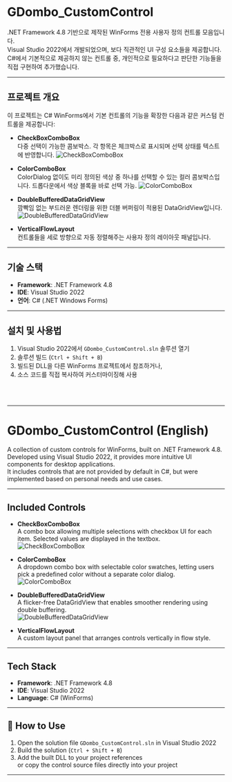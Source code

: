 
# GDombo_CustomControl

.NET Framework 4.8 기반으로 제작된 WinForms 전용 사용자 정의 컨트롤 모음입니다.  
Visual Studio 2022에서 개발되었으며, 보다 직관적인 UI 구성 요소들을 제공합니다.  
C#에서 기본적으로 제공하지 않는 컨트롤 중, 개인적으로 필요하다고 판단한 기능들을 직접 구현하여 추가했습니다.

---

## 프로젝트 개요

이 프로젝트는 C# WinForms에서 기본 컨트롤의 기능을 확장한 다음과 같은 커스텀 컨트롤을 제공합니다:

- **CheckBoxComboBox**  
  다중 선택이 가능한 콤보박스. 각 항목은 체크박스로 표시되며 선택 상태를 텍스트에 반영합니다.
![CheckBoxComboBox](./Images/CheckBoxComboBox.png)

- **ColorComboBox**  
  ColorDialog 없이도 미리 정의된 색상 중 하나를 선택할 수 있는 컬러 콤보박스입니다. 드롭다운에서 색상 블록을 바로 선택 가능.
![ColorComboBox](./Images/ColorComboBox.png)

- **DoubleBufferedDataGridView**  
  깜빡임 없는 부드러운 렌더링을 위한 더블 버퍼링이 적용된 DataGridView입니다.
![DoubleBufferedDataGridView](./Images/DoubleBufferedDataGridView.gif)

- **VerticalFlowLayout**  
  컨트롤들을 세로 방향으로 자동 정렬해주는 사용자 정의 레이아웃 패널입니다.
  
---

## 기술 스택

- **Framework**: .NET Framework 4.8  
- **IDE**: Visual Studio 2022  
- **언어**: C# (.NET Windows Forms)  

---

## 설치 및 사용법

1. Visual Studio 2022에서 `GDombo_CustomControl.sln` 솔루션 열기
2. 솔루션 빌드 (`Ctrl + Shift + B`)
3. 빌드된 DLL을 다른 WinForms 프로젝트에서 참조하거나,
4. 소스 코드를 직접 복사하여 커스터마이징해 사용


<br><br>

---

# GDombo_CustomControl (English)

A collection of custom controls for WinForms, built on .NET Framework 4.8.  
Developed using Visual Studio 2022, it provides more intuitive UI components for desktop applications.  
It includes controls that are not provided by default in C#, but were implemented based on personal needs and use cases.

---

## Included Controls

- **CheckBoxComboBox**  
  A combo box allowing multiple selections with checkbox UI for each item. Selected values are displayed in the textbox.  
![CheckBoxComboBox](./Images/CheckBoxComboBox.png)

- **ColorComboBox**  
  A dropdown combo box with selectable color swatches, letting users pick a predefined color without a separate color dialog.  
![ColorComboBox](./Images/ColorComboBox.png)

- **DoubleBufferedDataGridView**  
  A flicker-free DataGridView that enables smoother rendering using double buffering.  
![DoubleBufferedDataGridView](./Images/DoubleBufferedDataGridView.gif)

- **VerticalFlowLayout**  
  A custom layout panel that arranges controls vertically in flow style.
  
---

## Tech Stack

- **Framework**: .NET Framework 4.8  
- **IDE**: Visual Studio 2022  
- **Language**: C# (WinForms)

---

## 🧪 How to Use

1. Open the solution file `GDombo_CustomControl.sln` in Visual Studio 2022
2. Build the solution (`Ctrl + Shift + B`)
3. Add the built DLL to your project references  
   or copy the control source files directly into your project

---
